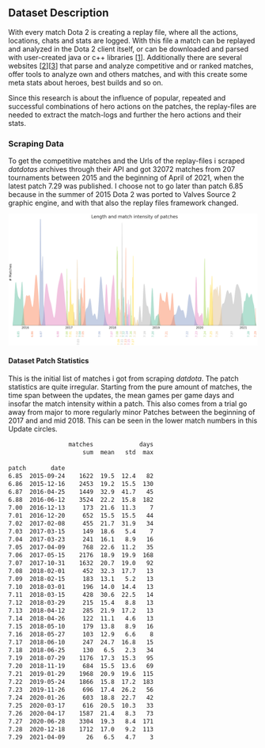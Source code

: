## Dataset Description ##

With every match Dota 2 is creating a replay file, where all the actions, locations, chats and stats are logged. With this file a match can be replayed and analyzed in the Dota 2 client itself, or can be downloaded and parsed with user-created java or c++ libraries [[1]]. Additionally there are several websites [[2]][[3]] that parse and analyze competitive and or ranked matches, offer tools to analyze own and others matches, and with this create some meta stats about heroes, best builds and so on.

Since this research is about the influence of popular, repeated and successful combinations of hero actions on the patches, the replay-files are needed to extract the match-logs and further the hero actions and their stats.

### Scraping Data ###
To get the competitive matches and the Urls of the replay-files i scraped *datdotas* archives through their API and got 32072 matches from 207 tournaments between 2015 and the beginning of April of 2021, when the latest patch 7.29 was published. I choose not to go later than patch 6.85 because in the summer of 2015 Dota 2 was ported to Valves Source 2 graphic engine, and with that also the replay files framework changed. 

![Dataset-Match-Distributions][img1]

#### Dataset Patch Statistics ####
This is the initial list of matches i got from scraping *datdota*. The patch statistics are quite irregular. Starting from the pure amount of matches, the time span between the updates, the mean games per game days and insofar the match intensity within a patch. This also comes from a trial go away from major to more regularly minor Patches between the beginning of 2017 and and mid 2018. This can be seen in the lower match numbers in this Update circles.

```
				 matches			 days
                	 sum  mean   std  max

patch		date                               
6.85  2015-09-24    1622  19.5  12.4   82
6.86  2015-12-16    2453  19.2  15.5  130
6.87  2016-04-25    1449  32.9  41.7   45
6.88  2016-06-12    3524  22.2  15.8  182
7.00  2016-12-13     173  21.6  11.3    7
7.01  2016-12-20     652  15.5  15.5   44
7.02  2017-02-08     455  21.7  31.9   34
7.03  2017-03-15     149  18.6   5.4    7
7.04  2017-03-23     241  16.1   8.9   16
7.05  2017-04-09     768  22.6  11.2   35
7.06  2017-05-15    2176  18.9  19.9  168
7.07  2017-10-31    1632  20.7  19.0   92
7.08  2018-02-01     452  32.3  17.7   13
7.09  2018-02-15     183  13.1   5.2   13
7.10  2018-03-01     196  14.0  14.4   13
7.11  2018-03-15     428  30.6  22.5   14
7.12  2018-03-29     215  15.4   8.8   13
7.13  2018-04-12     285  21.9  17.2   13
7.14  2018-04-26     122  11.1   4.6   13
7.15  2018-05-10     179  13.8   8.9   16
7.16  2018-05-27     103  12.9   6.6    8
7.17  2018-06-10     247  24.7  16.8   15
7.18  2018-06-25     130   6.5   2.3   34
7.19  2018-07-29    1176  17.3  15.3   95
7.20  2018-11-19     684  15.5  13.6   69
7.21  2019-01-29    1968  20.9  19.6  115
7.22  2019-05-24    1866  15.8  17.2  183
7.23  2019-11-26     696  17.4  26.2   56
7.24  2020-01-26     603  18.8  22.7   42
7.25  2020-03-17     616  20.5  10.3   33
7.26  2020-04-17    1587  21.4   8.3   73
7.27  2020-06-28    3304  19.3   8.4  171
7.28  2020-12-18    1712  17.0   9.2  113
7.29  2021-04-09      26   6.5   4.7    3
```



[1]:https://github.com/skadistats/clarity

[2]:https://www.dotabuff.com/esports/matches
[3]:https://www.opendota.com/matches
[4]:https://www.datdota.com/
[5]:https://www.dota2.com/reborn/part1
[img1]: ../figures/patchmatches_dist.png "Patch Match Distributions"
